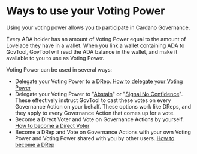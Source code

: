 # Ways to use your Voting Power

Using your voting power allows you to participate in Cardano Governance.

Every ADA holder has an amount of Voting Power equal to the amount of Lovelace they have in a wallet. When you link a wallet containing ADA to GovTool, GovTool will read the ADA balance in the wallet, and make it available to you to use as Voting Power.

Voting Power can be used in several ways:

* Delegate your Voting Power to a DRep.[ How to delegate your Voting Power](../using-govtool/delegating/delegate-to-a-drep.md)
* Delegate your Voting Power to "[Abstain](../using-govtool/delegating/abstain-from-every-vote.md)" or "[Signal No Confidence](../using-govtool/delegating/signal-no-confidence-on-every-vote.md)". These effectively instruct GovTool to cast these votes on every Governance Action on your behalf. These options work like DReps, and they apply to every Governance Action that comes up for a vote.
* Become a Direct Voter and Vote on Governance Actions by yourself. [How to become a Direct Voter](../using-govtool/direct-voting.md)
* Become a DRep and Vote on Governance Actions with your own Voting Power and Voting Power shared with you by other users. [How to become a DRep](../using-govtool/dreps/register-as-a-drep.md)
